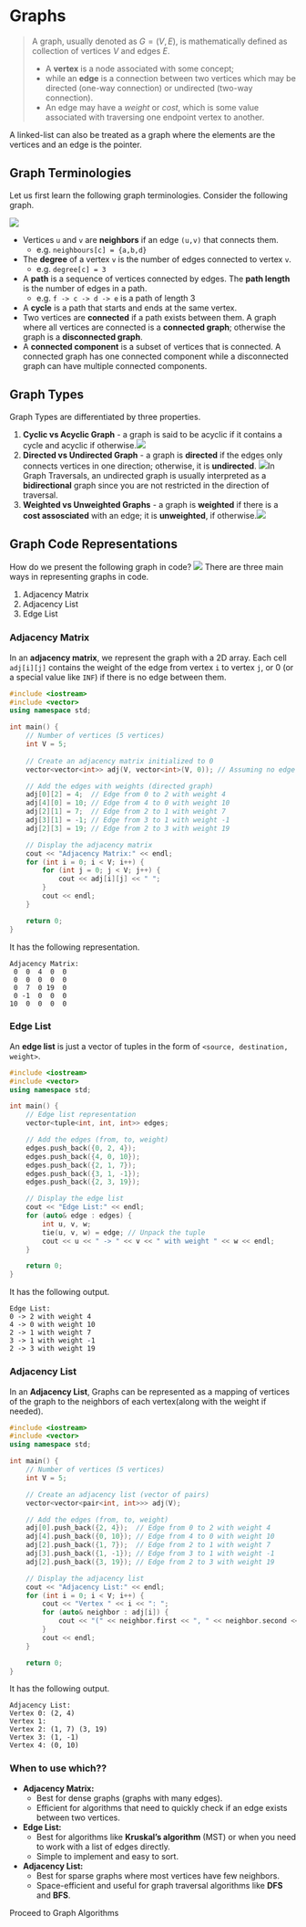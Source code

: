 # Graphs

>A graph, usually denoted as $G=(V,E)$, is mathematically defined as collection of vertices $V$ and edges $E$. 
>- A **vertex** is a node associated with some concept; 
>- while an **edge** is a connection between two vertices which may be directed (one-way connection) or undirected (two-way connection). 
>- An edge may have a *weight* or *cost*, which is some value associated with traversing one endpoint vertex to another.

A linked-list can also be treated as a graph where the elements are the vertices and an edge is the pointer.
## Graph Terminologies

Let us first learn the following graph terminologies. Consider the following graph.

![](images/ExampleGraphTerminologies.png)
* Vertices `u` and `v` are **neighbors** if an edge `(u,v)` that connects them.
	- e.g. `neighbours[c] = {a,b,d}`
* The **degree** of a vertex `v` is the number of edges connected to vertex `v`.
	- e.g. `degree[c] = 3`
* A **path** is a sequence of vertices connected by edges. The **path length** is the number of edges in a path.
	- e.g. `f -> c -> d -> e` is a path of length 3
* A **cycle** is a path that starts and ends at the same vertex.
* Two vertices are **connected** if a path exists between them. A graph where all vertices are connected is a **connected graph**; otherwise the graph is a **disconnected graph**.
* A **connected component** is a subset of vertices that is connected. A connected graph has one connected component while a disconnected graph can have multiple connected components.
## Graph Types

Graph Types are differentiated by three properties. 
1. **Cyclic vs Acyclic Graph** - a graph is said to be acyclic if it contains a cycle and acyclic if otherwise.![](CyclicvsAcyclic.png)
2. **Directed vs Undirected Graph** - a graph is **directed** if the edges only connects vertices in one direction; otherwise, it is **undirected**.  ![](DirectedvsUndirected.png)In Graph Traversals, an undirected graph is usually interpreted as a **bidirectional** graph since you are not restricted in the direction of traversal.
3. **Weighted vs Unweighted Graphs** - a graph is **weighted** if there is a **cost assosciated** with an edge; it is **unweighted**, if otherwise.![](WeightedvsUnweightedGraph.png)

## Graph Code Representations

How do we present the following graph in code? ![](20241109120744.png)
There are three main ways in representing graphs in code.
1. Adjacency Matrix
2. Adjacency List
3. Edge List
### Adjacency Matrix
In an **adjacency matrix**, we represent the graph with a 2D array. Each cell `adj[i][j]` contains the weight of the edge from vertex `i` to vertex `j`, or 0 (or a special value like `INF`) if there is no edge between them.

```cpp
#include <iostream>
#include <vector>
using namespace std;

int main() {
    // Number of vertices (5 vertices)
    int V = 5;
    
    // Create an adjacency matrix initialized to 0
    vector<vector<int>> adj(V, vector<int>(V, 0)); // Assuming no edge has weight 0

    // Add the edges with weights (directed graph)
    adj[0][2] = 4;  // Edge from 0 to 2 with weight 4
    adj[4][0] = 10; // Edge from 4 to 0 with weight 10
    adj[2][1] = 7;  // Edge from 2 to 1 with weight 7
    adj[3][1] = -1; // Edge from 3 to 1 with weight -1
    adj[2][3] = 19; // Edge from 2 to 3 with weight 19

    // Display the adjacency matrix
    cout << "Adjacency Matrix:" << endl;
    for (int i = 0; i < V; i++) {
        for (int j = 0; j < V; j++) {
            cout << adj[i][j] << " ";
        }
        cout << endl;
    }

    return 0;
}
```

It has the following representation.
```
Adjacency Matrix:
 0  0  4  0  0 
 0  0  0  0  0 
 0  7  0 19  0 
 0 -1  0  0  0 
10  0  0  0  0 
```

### Edge List

An **edge list** is just a vector of tuples in the form of `<source, destination, weight>`. 

```cpp
#include <iostream>
#include <vector>
using namespace std;

int main() {
    // Edge list representation
    vector<tuple<int, int, int>> edges;

    // Add the edges (from, to, weight)
    edges.push_back({0, 2, 4});
    edges.push_back({4, 0, 10});
    edges.push_back({2, 1, 7});
    edges.push_back({3, 1, -1});
    edges.push_back({2, 3, 19});

    // Display the edge list
    cout << "Edge List:" << endl;
    for (auto& edge : edges) {
        int u, v, w;
        tie(u, v, w) = edge; // Unpack the tuple
        cout << u << " -> " << v << " with weight " << w << endl;
    }

    return 0;
}
```

It has the following output. 
```
Edge List:
0 -> 2 with weight 4
4 -> 0 with weight 10
2 -> 1 with weight 7
3 -> 1 with weight -1
2 -> 3 with weight 19
```

### Adjacency List
In an **Adjacency List**, Graphs can be represented as a mapping of vertices of the graph to the neighbors of each vertex(along with the weight if needed).
```cpp
#include <iostream>
#include <vector>
using namespace std;

int main() {
    // Number of vertices (5 vertices)
    int V = 5;

    // Create an adjacency list (vector of pairs)
    vector<vector<pair<int, int>>> adj(V);

    // Add the edges (from, to, weight)
    adj[0].push_back({2, 4});  // Edge from 0 to 2 with weight 4
    adj[4].push_back({0, 10}); // Edge from 4 to 0 with weight 10
    adj[2].push_back({1, 7});  // Edge from 2 to 1 with weight 7
    adj[3].push_back({1, -1}); // Edge from 3 to 1 with weight -1
    adj[2].push_back({3, 19}); // Edge from 2 to 3 with weight 19

    // Display the adjacency list
    cout << "Adjacency List:" << endl;
    for (int i = 0; i < V; i++) {
        cout << "Vertex " << i << ": ";
        for (auto& neighbor : adj[i]) {
            cout << "(" << neighbor.first << ", " << neighbor.second << ") ";
        }
        cout << endl;
    }

    return 0;
}
```

It has the following output.
```
Adjacency List:
Vertex 0: (2, 4) 
Vertex 1: 
Vertex 2: (1, 7) (3, 19) 
Vertex 3: (1, -1) 
Vertex 4: (0, 10) 
```


### When to use which??

- **Adjacency Matrix:**
    - Best for dense graphs (graphs with many edges).
    - Efficient for algorithms that need to quickly check if an edge exists between two vertices.
- **Edge List:**
    - Best for algorithms like **Kruskal’s algorithm** (MST) or when you need to work with a list of edges directly.
    - Simple to implement and easy to sort.
- **Adjacency List:**
    - Best for sparse graphs where most vertices have few neighbors.
    - Space-efficient and useful for graph traversal algorithms like **DFS** and **BFS**.

Proceed to Graph Algorithms